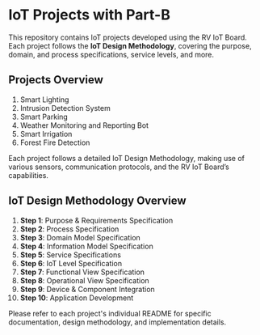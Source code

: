 # IoT Projects with Part-B

This repository contains IoT projects developed using the RV IoT Board. Each project follows the **IoT Design Methodology**, covering the purpose, domain, and process specifications, service levels, and more.

## **Projects Overview**
1. Smart Lighting
2. Intrusion Detection System
3. Smart Parking
4. Weather Monitoring and Reporting Bot
5. Smart Irrigation
6. Forest Fire Detection

Each project follows a detailed IoT Design Methodology, making use of various sensors, communication protocols, and the RV IoT Board’s capabilities.

## **IoT Design Methodology Overview**
1. **Step 1**: Purpose & Requirements Specification
2. **Step 2**: Process Specification
3. **Step 3**: Domain Model Specification
4. **Step 4**: Information Model Specification
5. **Step 5**: Service Specifications
6. **Step 6**: IoT Level Specification
7. **Step 7**: Functional View Specification
8. **Step 8**: Operational View Specification
9. **Step 9**: Device & Component Integration
10. **Step 10**: Application Development

Please refer to each project's individual README for specific documentation, design methodology, and implementation details.
